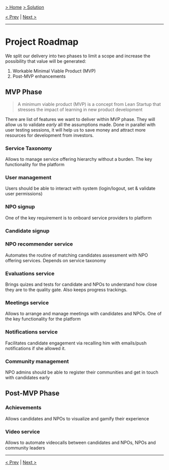 [> Home](../README.md)  [> Solution](README.md)

[< Prev](2.5.Deployment.md)  |  [Next >](2.7.Reporting.md)

---

# Project Roadmap

We split our delivery into two phases to limit a scope and increase the possibility that value will be generated:

1. Workable Minimal Viable Product (MVP)
2. Post-MVP enhancements

## MVP Phase

> A minimum viable product (MVP) is a concept from Lean Startup that stresses the impact of learning in new product development

There are list of features we want to deliver within MVP phase. They will allow us to validate _early_ all the assumptions made.
Done in parallel with user testing sessions, it will help us to save money and attract more resources for development from investors.

### Service Taxonomy

Allows to manage service offering hierarchy without a burden. The key functionality for the platform

### User management

Users should be able to interact with system (login/logout, set & validate user permissions)

### NPO signup

One of the key requirement is to onboard service providers to platform

### Candidate signup

### NPO recommender service

Automates the routine of matching candidates assessment with NPO offering services. Depends on service taxonomy

### Evaluations service

Brings quizes and tests for candidate and NPOs to understand how close they are to the quality gate. Also keeps progress trackings.

### Meetings service

Allows to arrange and manage meetings with candidates and NPOs. One of the key functionality for the platform

### Notifications service

Facilitates candidate engagement via recalling him with emails/push notifications if she allowed it.

### Community management

NPO admins should be able to register their communities and get in touch with candidates early

## Post-MVP Phase

### Achievements

Allows candidates and NPOs to visualize and gamify their experience

### Video service

Allows to automate videocalls between candidates and NPOs, NPOs and community leaders

---

[< Prev](2.5.Deployment.md)  |  [Next >](2.7.Reporting.md)
